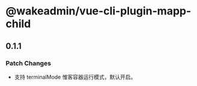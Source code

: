 # @wakeadmin/vue-cli-plugin-mapp-child

## 0.1.1

### Patch Changes

- 支持 terminalMode 惟客容器运行模式，默认开启。
